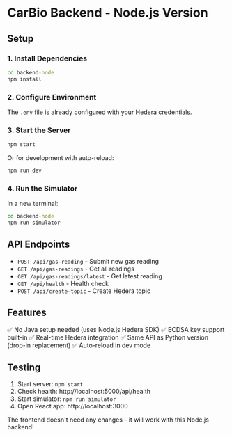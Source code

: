 # CarBio Backend - Node.js Version

## Setup

### 1. Install Dependencies
```cmd
cd backend-node
npm install
```

### 2. Configure Environment
The `.env` file is already configured with your Hedera credentials.

### 3. Start the Server
```cmd
npm start
```

Or for development with auto-reload:
```cmd
npm run dev
```

### 4. Run the Simulator
In a new terminal:
```cmd
cd backend-node
npm run simulator
```

## API Endpoints

- `POST /api/gas-reading` - Submit new gas reading
- `GET /api/gas-readings` - Get all readings
- `GET /api/gas-readings/latest` - Get latest reading
- `GET /api/health` - Health check
- `POST /api/create-topic` - Create Hedera topic

## Features

✅ No Java setup needed (uses Node.js Hedera SDK)
✅ ECDSA key support built-in
✅ Real-time Hedera integration
✅ Same API as Python version (drop-in replacement)
✅ Auto-reload in dev mode

## Testing

1. Start server: `npm start`
2. Check health: http://localhost:5000/api/health
3. Start simulator: `npm run simulator`
4. Open React app: http://localhost:3000

The frontend doesn't need any changes - it will work with this Node.js backend!
